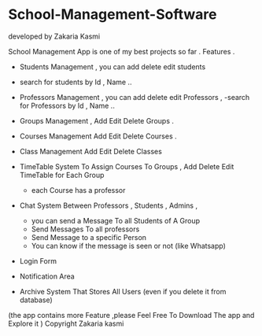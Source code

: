 # School-Management-Software
developed by Zakaria Kasmi 

School Management App is one of my best projects so far .
Features . 
- Students Management , you can add delete edit students 
- search for students by Id , Name ..

- Professors Management , you can add delete edit Professors ,
  -search for Professors by Id , Name ..

- Groups Management , Add Edit Delete Groups .
- Courses Management Add Edit Delete Courses .
- Class Management Add Edit Delete Classes

- TimeTable System To Assign Courses To Groups , Add Delete Edit TimeTable for Each Group
  - each Course has a professor 
  
- Chat System Between Professors , Students , Admins ,
  - you can send a Message To all Students of A Group 
  - Send Messages To all professors 
  - Send Message to a specific Person 
  - You can know if the message is seen or not (like Whatsapp)
- Login Form 
- Notification Area
- Archive System That Stores All Users (even if you delete it from database)

(the app contains more Feature ,please  Feel Free To Download The app and Explore it )
Copyright Zakaria kasmi 
